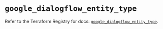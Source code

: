 # `google_dialogflow_entity_type`

Refer to the Terraform Registry for docs: [`google_dialogflow_entity_type`](https://registry.terraform.io/providers/hashicorp/google-beta/6.11.1/docs/resources/google_dialogflow_entity_type).
